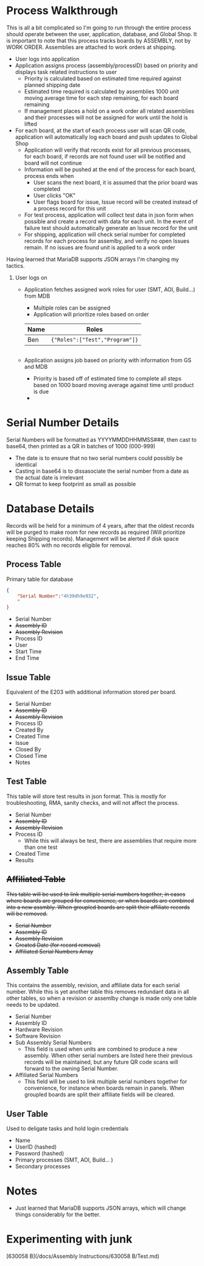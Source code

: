 # Process Walkthrough
This is all a bit complicated so I'm going to run through the entire process should operate between the user, application, database, and Global Shop.
It is important to note that this process tracks boards by ASSEMBLY, not by WORK ORDER. Assemblies are attached to work orders at shipping.
- User logs into application
- Application assigns process (assembly/processID) based on priority and displays task related instructions to user
  - Priority is calculated based on estimated time required against planned shipping date
  - Estimated time required is calculated by assemblies 1000 unit moving average time for each step remaining, for each board remaining
  - If management places a hold on a work order all related assemblies and their processes will not be assigned for work until the hold is lifted
- For each board, at the start of each process user will scan QR code, application will automatically log each board and push updates to Global Shop
  - Application will verify that records exist for all previous processes, for each board, if records are not found user will be notified and board will not continue
  - Information will be pushed at the end of the process for each board, process ends when
    - User scans the next board, it is assumed that the prior board was completed
    - User clicks "OK"
    - User flags board for issue, Issue record will be created instead of a process record for this unit
  - For test process, application will collect test data in json form when possible and create a record with data for each unit. In the event of failure test should automatically generate an Issue record for the unit
  - For shipping, application will check serial number for completed records for each process for assemlby, and verify no open Issues remain. If no issues are found unit is applied to a work order
  
Having learned that MariaDB supports JSON arrays I'm changing my tactics.
1. User logs on
   - Application fetches assigned work roles for user (SMT, AOI, Build...) from MDB
     - Multiple roles can be assigned
     - Application will prioritize roles based on order
     
     Name | Roles
     ---- | -----
     Ben | `{"Roles":["Test","Program"]}`
     ```
   - Application assigns job based on priority with information from GS and MDB
     - Priority is based off of estimated time to complete all steps based on 1000 board moving average against time until product is due
     - 
  
# Serial Number Details

Serial Numbers will be formatted as YYYYMMDDHHMMSS###, then cast to base64, then printed as a QR in batches of 1000 (000-999)
  - The date is to ensure that no two serial numbers could possibly be identical
  - Casting in base64 is to dissasociate the serial number from a date as the actual date is irrelevant
  - QR format to keep footprint as small as possible
  
  
# Database Details

Records will be held for a minimum of 4 years, after that the oldest records will be purged to make room for new records as required (Will prioritize keeping Shipping records). Management will be alerted if disk space reaches 80% with no records eligible for removal.

## Process Table
Primary table for database
```json
{
    "Serial Number":"4h39dh9e932",
    "
}
```
   - Serial Number
   - ~~Assembly ID~~
   - ~~Assembly Revision~~ 
   - Process ID
   - User
   - Start Time
   - End Time

## Issue Table
Equivalent of the E203 with additional information stored per board.
   - Serial Number
   - ~~Assembly ID~~
   - ~~Assembly Revision~~
   - Process ID
   - Created By
   - Created Time
   - Issue
   - Closed By
   - Closed Time
   - Notes
   
## Test Table
This table will store test results in json format. This is mostly for troubleshooting, RMA, sanity checks, and will not affect the process.
   - Serial Number
   - ~~Assembly ID~~
   - ~~Assembly Revision~~
   - Process ID
     - While this will always be test, there are assemblies that require more than one test
   - Created Time
   - Results
   
## ~~Affiliated Table~~
~~This table will  be used to link multiple serial numbers together, in cases where boards are grouped for convenience, or when boards are combined into a new assmbly. When groupled boards are split their affiliate records will be removed.~~
   - ~~Serial Number~~
   - ~~Assembly ID~~
   - ~~Assembly Revision~~
   - ~~Created Date (for record removal)~~
   - ~~Affiliated Serial Numbers Array~~

## Assembly Table
This contains the assembly, revision, and affiliate data for each serial number. While this is yet another table this removes redundant data in all other tables, so when a revision or assemlby change is made only one table needs to be updated.
   - Serial Number
   - Assembly ID
   - Hardware Revision
   - Software Revision
   - Sub Assembly Serial Numbers
     - This field is used when units are combined to produce a new assembly. When other serial numbers are listed here their previous records will be maintained, but any future QR code scans will forward to the owning Serial Number.
   - Affiliated Serial Numbers
     - This field will be used to link multiple serial numbers together for convenience, for instance when boards remain in panels. When groupled boards are split their affiliate fields will be cleared.

## User Table
Used to deligate tasks and hold login credentials
   - Name
   - UserID (hashed)
   - Password (hashed)
   - Primary processes (SMT, AOI, Build... )
   - Secondary processes
   
# Notes
  - Just learned that MariaDB supports JSON arrays, which will change things considerably for the better.
# Experimenting with junk
  [630058 B](/docs/Assembly Instructions/630058 B/Test.md)
